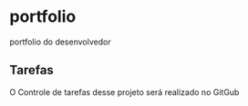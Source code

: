 # portfolio
portfolio do desenvolvedor 

## Tarefas 

O Controle de tarefas desse projeto será realizado no GitGub
